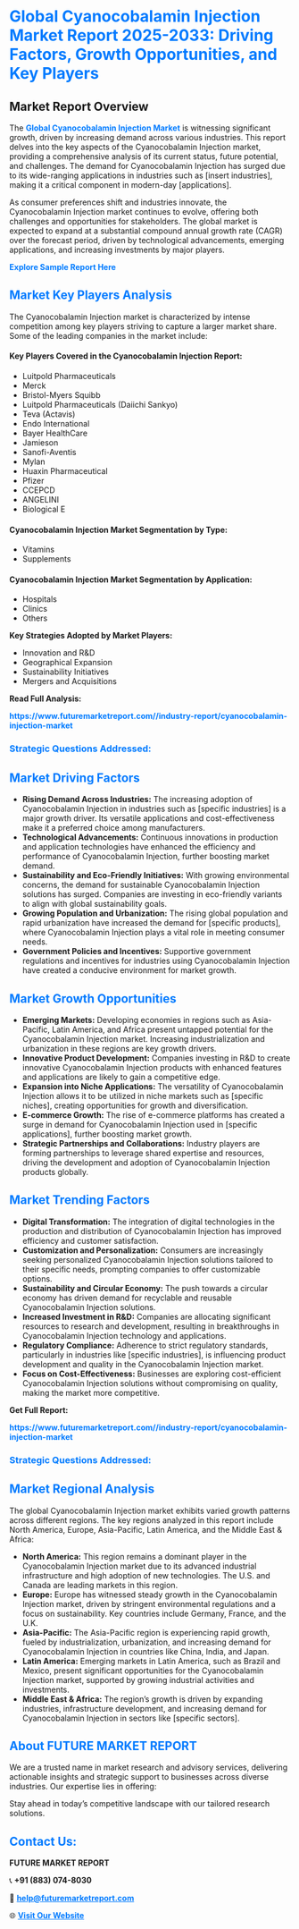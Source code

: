 <h1 style="color: #007BFF;">Global Cyanocobalamin Injection Market Report 2025-2033: Driving Factors, Growth Opportunities, and Key Players</h1>

<section id="overview">
<h2>Market Report Overview</h2>
<p>The <a href="https://www.futuremarketreport.com//industry-report/cyanocobalamin-injection-market" style="color: #007BFF; text-decoration: none;"><strong>Global Cyanocobalamin Injection Market</strong></a> is witnessing significant growth, driven by increasing demand across various industries. This report delves into the key aspects of the Cyanocobalamin Injection market, providing a comprehensive analysis of its current status, future potential, and challenges. The demand for Cyanocobalamin Injection has surged due to its wide-ranging applications in industries such as [insert industries], making it a critical component in modern-day [applications].</p>
<p>As consumer preferences shift and industries innovate, the Cyanocobalamin Injection market continues to evolve, offering both challenges and opportunities for stakeholders. The global market is expected to expand at a substantial compound annual growth rate (CAGR) over the forecast period, driven by technological advancements, emerging applications, and increasing investments by major players.</p>
</section>

<section id="overview">
<p><a href="https://www.futuremarketreport.com//request-sample/reportId=64615" style="color: #007BFF; text-decoration: none;"><strong>Explore Sample Report Here</strong></a></p>
</section>

<section id="key-players">
<h2 style="color: #007BFF;">Market Key Players Analysis</h2>
<p>The Cyanocobalamin Injection market is characterized by intense competition among key players striving to capture a larger market share. Some of the leading companies in the market include:</p>
<h4>Key Players Covered in the Cyanocobalamin Injection Report:</h4>
<ul><li>Luitpold Pharmaceuticals</li><li>Merck</li><li>Bristol-Myers Squibb</li><li>Luitpold Pharmaceuticals (Daiichi Sankyo)</li><li>Teva (Actavis)</li><li>Endo International</li><li>Bayer HealthCare</li><li>Jamieson</li><li>Sanofi-Aventis</li><li>Mylan</li><li>Huaxin Pharmaceutical</li><li>Pfizer</li><li>CCEPCD</li><li>ANGELINI</li><li>Biological E</li></ul>
<h4>Cyanocobalamin Injection Market Segmentation by Type:</h4>
<ul><li>Vitamins</li><li>Supplements</li></ul>

<h4>Cyanocobalamin Injection Market Segmentation by Application:</h4>
<ul><li>Hospitals</li><li>Clinics</li><li>Others</li></ul>
<p><strong>Key Strategies Adopted by Market Players:</strong></p>
<ul>
<li>Innovation and R&D</li>
<li>Geographical Expansion</li>
<li>Sustainability Initiatives</li>
<li>Mergers and Acquisitions</li>
</ul>
</section>

<section>
<p><strong>Read Full Analysis: </strong></p><a href="https://www.futuremarketreport.com//industry-report/cyanocobalamin-injection-market" style="color: #007BFF; text-decoration: none;"><strong>https://www.futuremarketreport.com//industry-report/cyanocobalamin-injection-market</strong></a>
<h3 style="color: #007BFF;">Strategic Questions Addressed:</h3>
</section>

<section id="driving-factors">
<h2 style="color: #007BFF;">Market Driving Factors</h2>
<ul>
<li><strong>Rising Demand Across Industries:</strong> The increasing adoption of Cyanocobalamin Injection in industries such as [specific industries] is a major growth driver. Its versatile applications and cost-effectiveness make it a preferred choice among manufacturers.</li>
<li><strong>Technological Advancements:</strong> Continuous innovations in production and application technologies have enhanced the efficiency and performance of Cyanocobalamin Injection, further boosting market demand.</li>
<li><strong>Sustainability and Eco-Friendly Initiatives:</strong> With growing environmental concerns, the demand for sustainable Cyanocobalamin Injection solutions has surged. Companies are investing in eco-friendly variants to align with global sustainability goals.</li>
<li><strong>Growing Population and Urbanization:</strong> The rising global population and rapid urbanization have increased the demand for [specific products], where Cyanocobalamin Injection plays a vital role in meeting consumer needs.</li>
<li><strong>Government Policies and Incentives:</strong> Supportive government regulations and incentives for industries using Cyanocobalamin Injection have created a conducive environment for market growth.</li>
</ul>
</section>

<section id="growth-opportunities">
<h2 style="color: #007BFF;">Market Growth Opportunities</h2>
<ul>
<li><strong>Emerging Markets:</strong> Developing economies in regions such as Asia-Pacific, Latin America, and Africa present untapped potential for the Cyanocobalamin Injection market. Increasing industrialization and urbanization in these regions are key growth drivers.</li>
<li><strong>Innovative Product Development:</strong> Companies investing in R&D to create innovative Cyanocobalamin Injection products with enhanced features and applications are likely to gain a competitive edge.</li>
<li><strong>Expansion into Niche Applications:</strong> The versatility of Cyanocobalamin Injection allows it to be utilized in niche markets such as [specific niches], creating opportunities for growth and diversification.</li>
<li><strong>E-commerce Growth:</strong> The rise of e-commerce platforms has created a surge in demand for Cyanocobalamin Injection used in [specific applications], further boosting market growth.</li>
<li><strong>Strategic Partnerships and Collaborations:</strong> Industry players are forming partnerships to leverage shared expertise and resources, driving the development and adoption of Cyanocobalamin Injection products globally.</li>
</ul>
</section>

<section id="trending-factors">
<h2 style="color: #007BFF;">Market Trending Factors</h2>
<ul>
<li><strong>Digital Transformation:</strong> The integration of digital technologies in the production and distribution of Cyanocobalamin Injection has improved efficiency and customer satisfaction.</li>
<li><strong>Customization and Personalization:</strong> Consumers are increasingly seeking personalized Cyanocobalamin Injection solutions tailored to their specific needs, prompting companies to offer customizable options.</li>
<li><strong>Sustainability and Circular Economy:</strong> The push towards a circular economy has driven demand for recyclable and reusable Cyanocobalamin Injection solutions.</li>
<li><strong>Increased Investment in R&D:</strong> Companies are allocating significant resources to research and development, resulting in breakthroughs in Cyanocobalamin Injection technology and applications.</li>
<li><strong>Regulatory Compliance:</strong> Adherence to strict regulatory standards, particularly in industries like [specific industries], is influencing product development and quality in the Cyanocobalamin Injection market.</li>
<li><strong>Focus on Cost-Effectiveness:</strong> Businesses are exploring cost-efficient Cyanocobalamin Injection solutions without compromising on quality, making the market more competitive.</li>
</ul>
</section>

<section>
<p><strong>Get Full Report: </strong></p><a href="https://www.futuremarketreport.com//industry-report/cyanocobalamin-injection-market" style="color: #007BFF; text-decoration: none;"><strong>https://www.futuremarketreport.com//industry-report/cyanocobalamin-injection-market</strong></a>
<h3 style="color: #007BFF;">Strategic Questions Addressed:</h3>
</section>


<section id="regional-analysis">
<h2 style="color: #007BFF;">Market Regional Analysis</h2>
<p>The global Cyanocobalamin Injection market exhibits varied growth patterns across different regions. The key regions analyzed in this report include North America, Europe, Asia-Pacific, Latin America, and the Middle East & Africa:</p>
<ul>
<li><strong>North America:</strong> This region remains a dominant player in the Cyanocobalamin Injection market due to its advanced industrial infrastructure and high adoption of new technologies. The U.S. and Canada are leading markets in this region.</li>
<li><strong>Europe:</strong> Europe has witnessed steady growth in the Cyanocobalamin Injection market, driven by stringent environmental regulations and a focus on sustainability. Key countries include Germany, France, and the U.K.</li>
<li><strong>Asia-Pacific:</strong> The Asia-Pacific region is experiencing rapid growth, fueled by industrialization, urbanization, and increasing demand for Cyanocobalamin Injection in countries like China, India, and Japan.</li>
<li><strong>Latin America:</strong> Emerging markets in Latin America, such as Brazil and Mexico, present significant opportunities for the Cyanocobalamin Injection market, supported by growing industrial activities and investments.</li>
<li><strong>Middle East & Africa:</strong> The region’s growth is driven by expanding industries, infrastructure development, and increasing demand for Cyanocobalamin Injection in sectors like [specific sectors].</li>
</ul>
</section>

<footer>
<h2 style="color: #007BFF;">About FUTURE MARKET REPORT</h2>
<p>We are a trusted name in market research and advisory services, delivering actionable insights and strategic support to businesses across diverse industries. Our expertise lies in offering:</p>

<p>Stay ahead in today’s competitive landscape with our tailored research solutions.</p>

<h2 style="color: #007BFF;">Contact Us:</h2>
<p><strong>FUTURE MARKET REPORT</strong></p>
<p>📞 <strong>+91 (883) 074-8030</strong></p>
<p>📧 <strong><a href="mailto:help@futuremarketreport.com" style="color: #007BFF;">help@futuremarketreport.com</a></strong></p>
<p>🌐 <strong><a href="https://www.futuremarketreport.com/" style="color: #007BFF;">Visit Our Website</a></strong></p>
</footer>